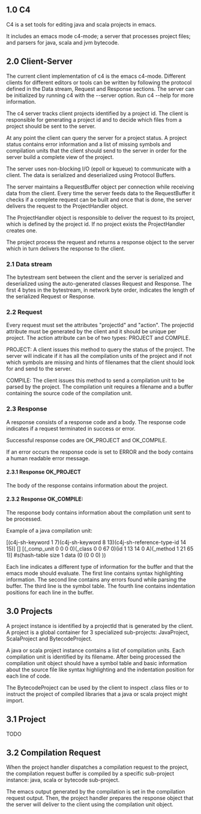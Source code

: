 ## 1.0 C4

C4 is a set tools for editing java and scala projects in emacs.

It includes an emacs mode c4-mode; a server that processes project files; and parsers for java, scala and jvm bytecode.


## 2.0 Client-Server

The current client implementation of c4 is the emacs c4-mode. Different clients for different editors or tools can be written by following the protocol defined in the Data stream, Request and Response sections. The server can be initialized by running c4 with the --server option. Run c4 --help for more information.

The c4 server tracks client projects identified by a project id. The client is responsible for generating a project id and to decide which files from a project should be sent to the server.

At any point the client can query the server for a project status. A project status contains error information and a list of missing symbols and compilation units that the client should send to the server in order for the server build a complete view of the project.

The server uses non-blocking I/O (epoll or kqueue) to communicate with a client. The data is serialized and deserialized using Protocol Buffers.

The server maintains a RequestBuffer object per connection while receiving data from the client. Every time the server feeds data to the RequestBuffer it checks if a complete request can be built and once that is done, the server delivers the request to the ProjectHandler object.

The ProjectHandler object is responsible to deliver the request to its project, which is defined by the project id. If no project exists the ProjectHandler creates one.

The project process the request and returns a response object to the server which in turn delivers the response to the client.


### 2.1 Data stream

The bytestream sent between the client and the server is serialized and deserialized using the auto-generated classes Request and Response. The first 4 bytes in the bytestream, in network byte order, indicates the length of the serialized Request or Response.


###  2.2 Request

Every request must set the attributes "projectId" and "action". The projectId attribute must be generated by the client and it should be unique per project. The action attribute can be of two types: PROJECT and COMPILE.

PROJECT: A client issues this method to query the status of the project. The server will indicate if it has all the compilation units of the project and if not which symbols are missing and hints of filenames that the client should look for and send to the server.

COMPILE: The client issues this method to send a compilation unit to be parsed by the project. The compilation unit requires a filename and a buffer containing the source code of the compilation unit.


### 2.3 Response

A response consists of a response code and a body. The response code indicates if a request terminated in success or error.

Successful response codes are OK_PROJECT and OK_COMPILE.

If an error occurs the response code is set to ERROR and the body contains a human readable error message.


#### 2.3.1 Response OK_PROJECT

The body of the response contains information about the project.


#### 2.3.2 Response OK_COMPILE:

The response body contains information about the compilation unit sent to be processed.

Example of a java compilation unit:

  [(c4j-sh-keyword 1 7)(c4j-sh-keyword 8 13)(c4j-sh-reference-type-id 14 15)]
  []
  [(_comp_unit 0 0 0 0)(_class 0 0 67 0)(id 1 13 14 0 A)(_method 1 21 65 1)]
  #s(hash-table size 1 data (0 (0 0 0) ))

Each line indicates a different type of information for the buffer and that the emacs mode should evaluate. The first line contains syntax highlighting information. The second line contains any errors found while parsing the buffer. The third line is the symbol table. The fourth line contains indentation positions for each line in the buffer.


## 3.0 Projects

A project instance is identified by a projectId that is generated by the client. A project is a global container for 3 specialized sub-projects: JavaProject, ScalaProject and BytecodeProject.

A java or scala project instance contains a list of compilation units. Each compilation unit is identified by its filename. After being processed the compilation unit object should have a symbol table and basic information about the source file like syntax highlighting and the indentation position for each line of code.

The BytecodeProject can be used by the client to inspect .class files or to instruct the project of compiled libraries that a java or scala project might import.


## 3.1 Project

TODO


## 3.2 Compilation Request

When the project handler dispatches a compilation request to the project, the compilation request buffer is compiled by a specific sub-project instance: java, scala or bytecode sub-project.

The emacs output generated by the compilation is set in the compilation request output. Then, the project handler prepares the response object that the server will deliver to the client using the compilation unit object.